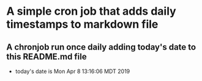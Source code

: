 A simple cron job that adds daily timestamps to markdown file
============================================================
## A chronjob run once daily adding today's date to this README.md file
* today's date is Mon Apr  8 13:16:06 MDT 2019
